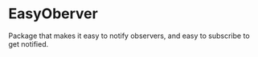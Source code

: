 # EasyOberver
Package that makes it easy to notify observers, and easy to subscribe to get notified.
